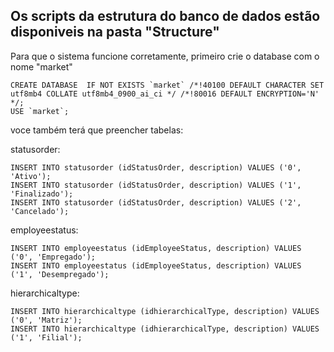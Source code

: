 ## Os scripts da estrutura do banco de dados estão disponiveis na pasta "Structure"

Para que o sistema funcione corretamente, primeiro crie o database com o nome "market"
```
CREATE DATABASE  IF NOT EXISTS `market` /*!40100 DEFAULT CHARACTER SET utf8mb4 COLLATE utf8mb4_0900_ai_ci */ /*!80016 DEFAULT ENCRYPTION='N' */;
USE `market`;
```

voce também terá que preencher tabelas:

statusorder:
```
INSERT INTO statusorder (idStatusOrder, description) VALUES ('0', 'Ativo');
INSERT INTO statusorder (idStatusOrder, description) VALUES ('1', 'Finalizado');
INSERT INTO statusorder (idStatusOrder, description) VALUES ('2', 'Cancelado');
```

employeestatus:
```
INSERT INTO employeestatus (idEmployeeStatus, description) VALUES ('0', 'Empregado');
INSERT INTO employeestatus (idEmployeeStatus, description) VALUES ('1', 'Desempregado');
```

hierarchicaltype:
```
INSERT INTO hierarchicaltype (idhierarchicalType, description) VALUES ('0', 'Matriz');
INSERT INTO hierarchicaltype (idhierarchicalType, description) VALUES ('1', 'Filial');
```

